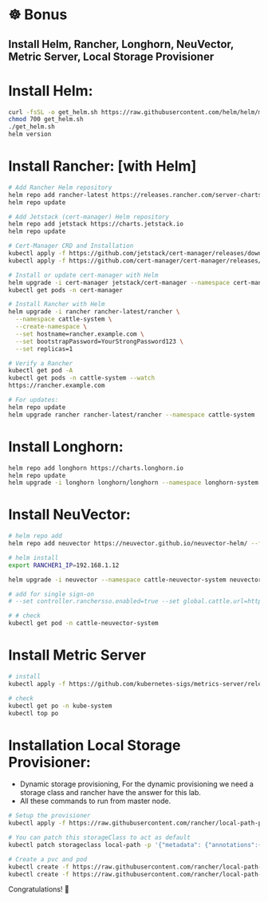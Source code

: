 # ☸️ Bonus
## Install Helm, Rancher, Longhorn, NeuVector, Metric Server, Local Storage Provisioner

# Install Helm:
```bash
curl -fsSL -o get_helm.sh https://raw.githubusercontent.com/helm/helm/main/scripts/get-helm-3
chmod 700 get_helm.sh
./get_helm.sh
helm version
```
# Install Rancher: [with Helm]
```bash
# Add Rancher Helm repository
helm repo add rancher-latest https://releases.rancher.com/server-charts/latest
helm repo update

# Add Jetstack (cert-manager) Helm repository
helm repo add jetstack https://charts.jetstack.io
helm repo update

# Cert-Manager CRD and Installation
kubectl apply -f https://github.com/jetstack/cert-manager/releases/download/v1.13.0/cert-manager.crds.yaml
kubectl apply -f https://github.com/cert-manager/cert-manager/releases/download/v1.13.0/cert-manager.yaml

# Install or update cert-manager with Helm
helm upgrade -i cert-manager jetstack/cert-manager --namespace cert-manager --create-namespace
kubectl get pods -n cert-manager

# Install Rancher with Helm
helm upgrade -i rancher rancher-latest/rancher \
  --namespace cattle-system \
  --create-namespace \
  --set hostname=rancher.example.com \
  --set bootstrapPassword=YourStrongPassword123 \
  --set replicas=1

# Verify a Rancher
kubectl get pod -A
kubectl get pods -n cattle-system --watch
https://rancher.example.com

# For updates:
helm repo update
helm upgrade rancher rancher-latest/rancher --namespace cattle-system
```
# Install Longhorn:
```bash
helm repo add longhorn https://charts.longhorn.io
helm repo update
helm upgrade -i longhorn longhorn/longhorn --namespace longhorn-system --create-namespace
```

# Install NeuVector:
```bash
# helm repo add
helm repo add neuvector https://neuvector.github.io/neuvector-helm/ --force-update

# helm install 
export RANCHER1_IP=192.168.1.12

helm upgrade -i neuvector --namespace cattle-neuvector-system neuvector/core --create-namespace --set manager.svc.type=ClusterIP --set controller.pvc.enabled=true --set controller.pvc.capacity=500Mi --set manager.ingress.enabled=true --set manager.ingress.host=neuvector.$RANCHER1_IP.sslip.io --set manager.ingress.tls=true 

# add for single sign-on
# --set controller.ranchersso.enabled=true --set global.cattle.url=https://rancher.$RANCHER1_IP.sslip.io

# # check
kubectl get pod -n cattle-neuvector-system
```
# Install Metric Server
``` bash
# install
kubectl apply -f https://github.com/kubernetes-sigs/metrics-server/releases/download/v0.5.0/components.yaml

# check
kubectl get po -n kube-system
kubectl top po

```

# Installation Local Storage Provisioner:
- Dynamic storage provisioning, For the dynamic provisioning we need a storage class and rancher have the answer for this lab.
- All these commands to run from master node.
```bash
# Setup the provisioner
kubectl apply -f https://raw.githubusercontent.com/rancher/local-path-provisioner/v0.0.23/deploy/local-path-storage.yaml

# You can patch this storageClass to act as default
kubectl patch storageclass local-path -p '{"metadata": {"annotations":{"storageclass.kubernetes.io/is-default-class":"true"}}}'

# Create a pvc and pod
kubectl create -f https://raw.githubusercontent.com/rancher/local-path-provisioner/master/examples/pvc/pvc.yaml
kubectl create -f https://raw.githubusercontent.com/rancher/local-path-provisioner/master/examples/pod/pod.yaml
```

Congratulations! 🎉
